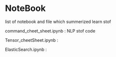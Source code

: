 # NoteBook
list of notebook and file which summerized learn stof 


command_cheet_sheet.ipynb : NLP stof code 


Tensor_cheetSheet.ipynb   : 

ElasticSearch.ipynb       : 

